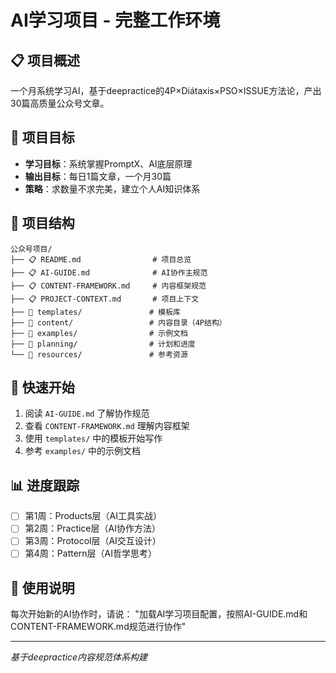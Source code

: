 # AI学习项目 - 完整工作环境

## 📋 项目概述
一个月系统学习AI，基于deepractice的4P×Diátaxis×PSO×ISSUE方法论，产出30篇高质量公众号文章。

## 🎯 项目目标
- **学习目标**：系统掌握PromptX、AI底层原理
- **输出目标**：每日1篇文章，一个月30篇
- **策略**：求数量不求完美，建立个人AI知识体系

## 📁 项目结构
```
公众号项目/
├── 📋 README.md                # 项目总览
├── 📋 AI-GUIDE.md              # AI协作主规范
├── 📋 CONTENT-FRAMEWORK.md     # 内容框架规范
├── 📋 PROJECT-CONTEXT.md       # 项目上下文
├── 📁 templates/               # 模板库
├── 📁 content/                 # 内容目录（4P结构）
├── 📁 examples/                # 示例文档
├── 📁 planning/                # 计划和进度
└── 📁 resources/               # 参考资源
```

## 🚀 快速开始
1. 阅读 `AI-GUIDE.md` 了解协作规范
2. 查看 `CONTENT-FRAMEWORK.md` 理解内容框架
3. 使用 `templates/` 中的模板开始写作
4. 参考 `examples/` 中的示例文档

## 📊 进度跟踪
- [ ] 第1周：Products层（AI工具实战）
- [ ] 第2周：Practice层（AI协作方法）
- [ ] 第3周：Protocol层（AI交互设计）
- [ ] 第4周：Pattern层（AI哲学思考）

## 🔄 使用说明
每次开始新的AI协作时，请说：
"加载AI学习项目配置，按照AI-GUIDE.md和CONTENT-FRAMEWORK.md规范进行协作"

---
*基于deepractice内容规范体系构建*
